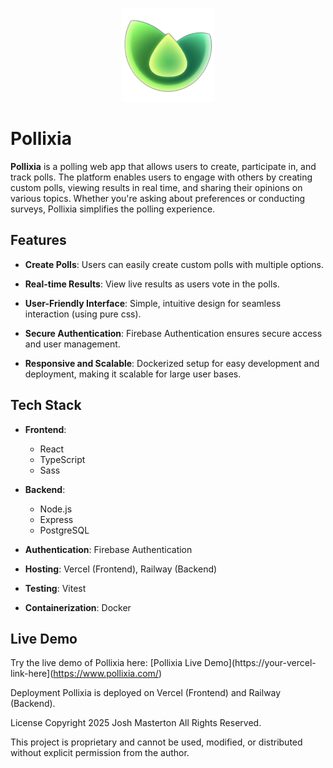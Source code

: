 <p align="center">
  <img src="client/src/assets/loopza.png" alt="Pikoria Logo" width="150" />
</p>

# Pollixia

**Pollixia** is a polling web app that allows users to create, participate in, and track polls. The platform enables users to engage with others by creating custom polls, viewing results in real time, and sharing their opinions on various topics. Whether you're asking about preferences or conducting surveys, Pollixia simplifies the polling experience.

## Features

- **Create Polls**: Users can easily create custom polls with multiple options.
 
- **Real-time Results**: View live results as users vote in the polls.

- **User-Friendly Interface**: Simple, intuitive design for seamless interaction (using pure css).

- **Secure Authentication**: Firebase Authentication ensures secure access and user management.

- **Responsive and Scalable**: Dockerized setup for easy development and deployment, making it scalable for large user bases.

## Tech Stack

- **Frontend**:
  - React
  - TypeScript
  - Sass
  
- **Backend**:
  - Node.js
  - Express
  - PostgreSQL
  
- **Authentication**: Firebase Authentication

- **Hosting**: Vercel (Frontend), Railway (Backend)

- **Testing**: Vitest

- **Containerization**: Docker

## Live Demo

Try the live demo of Pollixia here: [Pollixia Live Demo](https://your-vercel-link-here](https://www.pollixia.com/)

Deployment
Pollixia is deployed on Vercel (Frontend) and Railway (Backend).

License
Copyright 2025 Josh Masterton All Rights Reserved.

This project is proprietary and cannot be used, modified, or distributed without explicit permission from the author.
